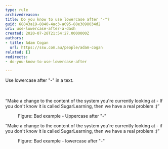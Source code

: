 ```yaml
---
type: rule
archivedreason: 
title: Do you know to use lowercase after "-"?
guid: 68843a19-8840-4ac3-a095-88e3898034d2
uri: use-lowercase-after-a-dash
created: 2020-07-28T21:54:27.0000000Z
authors:
- title: Adam Cogan
  url: https://ssw.com.au/people/adam-cogan
related: []
redirects:
- do-you-know-to-use-lowercase-after

---
```



Use lowercase&#160;after &quot;-&quot; in a text.<br>
<br><excerpt class='endintro'></excerpt><br>
<p class="ssw15-rteElement-GreyBox">​“Make a change to the content of the system you're currently looking at - <span class="ssw15-rteStyle-Highlight">I</span>f you don't know it is called&#160;SugarLearning, then we have a real problem &#58;)”</p><dd class="ssw15-rteElement-FigureBad">Figure&#58; Bad example​ - Uppercase after &quot;-&quot;<br></dd><p class="ssw15-rteElement-GreyBox">“Make a change to the content of the system you're currently looking at - <span class="ssw15-rteStyle-Highlight">i</span>f you don't know it is called&#160;SugarLearning, then we have a real problem &#58;)”</p><dd class="ssw15-rteElement-FigureGood">Figure&#58;&#160;Bad&#160;example​&#160;- lowercase after &quot;-&quot;​<br></dd>


